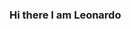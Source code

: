 ### Hi there I am Leonardo

<!--
**Leonardov31/Leonardov31** is a ✨ _special_ ✨ repository because its `README.md` (this file) appears on your GitHub profile.

Here are some ideas to get you started:

- 🔭 I’m currently working on ...
- 🌱 I’m currently learning ...
- 👯 I’m looking to collaborate on ...
- 🤔 I’m looking for help with ...
- 💬 Ask me about ...
- 📫 How to reach me: ...
- 😄 Pronouns: ...
- ⚡ Fun fact: ...
-->

<div>
    <a href="https://github.com/leonardov31?tab=repositories%22%3E"
      <img align="left" src="https://github-readme-stats.vercel.app/api/top-langs/?username=leonardov31&layout=compact" width="400" height="200"/>
    </a>
</div>
